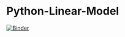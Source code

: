 # Python-Linear-Model


[![Binder](https://mybinder.org/badge_logo.svg)](https://mybinder.org/v2/gh/gunsch3/Python-Script.git/HEAD)
